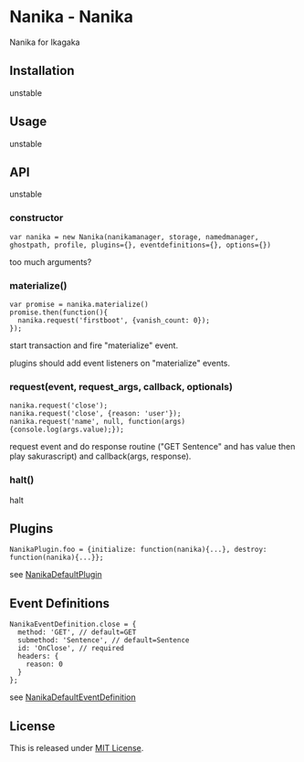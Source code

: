 Nanika - Nanika
==========================

Nanika for Ikagaka

Installation
--------------------------

unstable

Usage
--------------------------

unstable

API
--------------------------

unstable

### constructor

    var nanika = new Nanika(nanikamanager, storage, namedmanager, ghostpath, profile, plugins={}, eventdefinitions={}, options={})

too much arguments?

### materialize()

    var promise = nanika.materialize()
    promise.then(function(){
      nanika.request('firstboot', {vanish_count: 0});
    });

start transaction and fire "materialize" event.

plugins should add event listeners on "materialize" events.

### request(event, request_args, callback, optionals)

    nanika.request('close');
    nanika.request('close', {reason: 'user'});
    nanika.request('name', null, function(args){console.log(args.value);});

request event and do response routine ("GET Sentence" and has value then play sakurascript) and callback(args, response).

### halt()

halt

Plugins
--------------------------

    NanikaPlugin.foo = {initialize: function(nanika){...}, destroy: function(nanika){...}};

see [NanikaDefaultPlugin]()

Event Definitions
--------------------------

    NanikaEventDefinition.close = {
      method: 'GET', // default=GET
      submethod: 'Sentence', // default=Sentence
      id: 'OnClose', // required
      headers: {
        reason: 0
      }
    };

see [NanikaDefaultEventDefinition]()

License
--------------------------

This is released under [MIT License](http://narazaka.net/license/MIT?2014).
